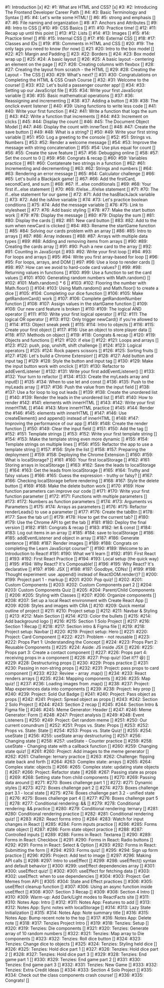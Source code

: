 #1: Introduction [x]
#2: #1: What are HTML and CSS? [x]
#3: #2: Introducing The Frontend Developer Career Path []
#4: #3: Basic Terminology and Syntax []
#5: #4: Let's write some HTML! []
#6: #5: strong and emphasis []
#7: #6: File naming and organization []
#8: #7: Anchors and Attributes []
#9: #8: Intro to CSS []
#10: #9: CSS Basics []
#11: #10: Practice time! []
#12: #11: Recap up until this point []
#13: #12: Lists []
#14: #13: Images []
#15: #14: Practice time! []
#16: #15: Internal CSS []
#17: #16: External CSS []
#18: #17: Classes and IDs []
#19: #18: Comments in HTML and CSS []
#20: #19: The only tags you need to know (for now) []
#21: #20: Intro to the box model []
#22: #21: Margin and Padding []
#23: #22: Borders []
#24: #23: Box model wrap up []
#25: #24: A basic layout []
#26: #25: A basic layout - centering an element on the page []
#27: #26: Creating columns with flexbox []
#28: #27: Creating the layout from scratch - the HTML []
#29: #28: Creating the Layout - The CSS []
#30: #29: What's next? []
#31: #30: Congratulations on Completing the HTML & CSS Crash Course []
#32: #31: Welcome to the course! []
#33: #32: Let's build a passenger counter app! []
#34: #33: Setting up our JavaScript file []
#35: #34: Write your first JavaScript variable []
#36: #35: Basic mathematical operations []
#37: #36: Reassigning and incrementing []
#38: #37: Adding a button []
#39: #38: The onclick event listener []
#40: #39: Using functions to write less code []
#41: #40: Write your first function []
#42: #41: Write a function that logs the sum []
#43: #42: Write a function that increments []
#44: #43: Increment on clicks []
#45: #44: Display the count []
#46: #45: The Document Object Model []
#47: #46: Display the count with innerText []
#48: #47: Create the save button []
#49: #48: What is a string? []
#50: #49: Write your first string variable []
#51: #50: Log a greeting to the console []
#52: #51: Strings vs. Numbers []
#53: #52: Render a welcome message []
#54: #53: Improve the message with string concatenation []
#55: #54: Use plus equal for count []
#56: #55: Create the save feature []
#57: #56: Debugging online []
#58: #57: Set the count to 0 []
#59: #58: Congrats & recap []
#60: #59: Variables practice []
#61: #60: Contatenate two strings in a function []
#62: #61: Incrementing and decrementing []
#63: #62: Strings and numbers []
#64: #63: Rendering an error message []
#65: #64: Calculator challenge []
#66: #65: Let's build a Blackjack game! []
#67: #66: Add the firstCard, secondCard, and sum []
#68: #67: If...else conditionals []
#69: #68: Your first if...else statement []
#70: #69: if/else...if/else statement []
#71: #70: The if...else statement for our game []
#72: #71: Add the hasBlackJack variable []
#73: #72: Add the isAlive variable []
#74: #73: Let's practice boolean conditions []
#75: #74: Add the message variable []
#76: #75: Link to stylesheet []
#77: #76: Add basic styling []
#78: #77: Make the start button work []
#79: #78: Display the message []
#80: #79: Display the sum []
#81: #80: Display the cards []
#82: #81: New card button []
#83: #82: Add to the sum when newCard is clicked []
#84: #83: Rename the startGame function []
#85: #84: Solving our cards problem with an array []
#86: #85: Intro to arrays []
#87: #86: Array indexes []
#88: #87: Arrays with multiple data types []
#89: #88: Adding and removing items from arrays []
#90: #89: Creating the cards array []
#91: #90: Push a new card to the array []
#92: #91: Counting in JavaScript []
#93: #92: Write your first loop []
#94: #93: For loops and arrays []
#95: #94: Write you first array-based for loop []
#96: #95: For loops, arrays, and DOM []
#97: #96: Use a loop to render cards []
#98: #97: How can we avoid to hard-code card values? []
#99: #98: Returning values in functions []
#100: #99: Use a function to set the card values []
#101: #100: Generating random numbers with Math.random() []
#102: #101: Math.random() * 6 []
#103: #102: Flooring the number with Math.floor() []
#104: #103: Using Math.random() and Math.floor() to create a dice []
#105: #104: Completing our dice function []
#106: #105: Make getRandomCard() work []
#107: #106: Complete getRandomNumber function []
#108: #107: Assign values in the startGame function []
#109: #108: Our new card feature is broken []
#110: #109: The logical AND operator []
#111: #110: Write your first logical operator []
#112: #111: The logical OR operator []
#113: #112: Only trigger newCard() if you're allowed to []
#114: #113: Object sneak peek []
#115: #114: Intro to objects []
#116: #115: Create your first object []
#117: #116: Use an object to store player data []
#118: #117: Methods on object []
#119: #118: Congrats & recap []
#120: #119: Objects and functions []
#121: #120: if else []
#122: #121: Loops and arrays []
#123: #122: push, pop, unshift, shift challenge []
#124: #123: Logical operators []
#125: #124: Rock papers scissors []
#126: #125: Sorting fruits []
#127: #126: Let's build a Chrome Extension! []
#128: #127: Add button and input tag []
#129: #128: Style the button and input tag []
#130: #129: Make the input button work with onclick []
#131: #130: Refactor to addEventListener []
#132: #131: Write your first addEventListener() []
#133: #132: Your turn to refactor []
#134: #133: Create the myLeads array and inputEl []
#135: #134: When to use let and const []
#136: #135: Push to the myLeads array []
#137: #136: Push the value from the input field []
#138: #137: Use a for loop to log out leads []
#139: #138: Create the unordered list []
#140: #139: Render the leads in the unordered list []
#141: #140: How to render
#142: #141: elements with innerHTML []
#143: #142: Write your first innerHTML []
#144: #143: More innerHTML practice []
#145: #144: Render the
#146: #145: elements with innerHTML []
#147: #146: Use createElement() and append() instead of innerHTML []
#148: #147: Improving the performance of our app []
#149: #148: Create the render function []
#150: #149: Clear the input field []
#151: #150: Add the tag []
#152: #151: Template strings []
#153: #152: Write your first template string []
#154: #153: Make the template string even more dynamic []
#155: #154: Template strings on multiple lines []
#156: #155: Refactor the app to use a template string []
#157: #156: Style the list []
#158: #157: Preparing the deployment []
#159: #158: Deploying the Chrome Extension []
#160: #159: What is localStorage? []
#161: #160: Your first localStorage []
#162: #161: Storing arrays in localStorage []
#163: #162: Save the leads to localStorage []
#164: #163: Get the leads from localStorage []
#165: #164: Truthy and falsy values []
#166: #165: Guess the expression - truthy or falsy? []
#167: #166: Checking localStorage before rendering []
#168: #167: Style the delete button []
#169: #168: Make the delete button work []
#170: #169: How function parameters can improve our code []
#171: #170: Write your first function parameter []
#172: #171: Functions with multiple parameters []
#173: #172: Numbers as function parameters []
#174: #173: Arguments vs Parameters []
#175: #174: Arrays as parameters []
#176: #175: Refactor renderLeads() to use a parameter []
#177: #176: Create the tabBtn []
#178: #177: Save the tab url []
#179: #178: How to get the current tab? []
#180: #179: Use the Chrome API to get the tab []
#181: #180: Deploy the final version []
#182: #181: Congrats & recap []
#183: #182: let & const []
#184: #183: Log out items in an array []
#185: #184: save to localStorage []
#186: #185: addEventListener and object in array []
#187: #186: Generate sentence []
#188: #187: Render images []
#189: #188: Congrats on completing the Learn JavaScript course!" []
#190: #189: Welcome to an Introduction to React!
#191: #190: What we'll learn []
#192: #191: First React []
#193: #192: First React Practice []
#194: #193: Local setup (the quick way) []
#195: #194: Why React? It's Composable! []
#196: #195: Why React? It's declarative []
#197: #196: JSX []
#198: #197: Goodbye, CDNs! []
#199: #198: Thought experiment: use .append() instead of ReactDOM.render()? []
#200: #199: Project part 1 - markup []
#201: #200: Pop quiz! []
#202: #201: Custom Components []
#203: #202: Custom Components part 2 []
#204: #203: Custom Components Quiz []
#205: #204: Parent/Child Components []
#206: #205: Styling with Classes []
#207: #206: Organize components []
#208: #207: Set up a local React environment with Create React App []
#209: #208: Styles and images with CRA []
#210: #209: Quick mental outline of project []
#211: #210: Project setup []
#212: #211: Navbar & Styling []
#213: #212: Main Section []
#214: #213: Color the bullets []
#215: #214: Add background logo []
#216: #215: Section 1 Solo Project []
#217: #216: Section 1 Recap []
#218: #217: Section intro & Figma file []
#219: #218: Project setup: Navbar []
#220: #219: Project setup: Hero []
#221: #220: Project: Card Component []
#222: #221: Problem - not reusable []
#223: #222: Props Part 1: Understanding the Concept []
#224: #223: Props Part 2: Reusable Components []
#225: #224: Aside: JS inside JSX []
#226: #225: Props part 3: Create a contact component []
#227: #226: Props part 4: receiving props in a component []
#228: #227: Prop quiz! (Get it?? 😆) []
#229: #228: Destructuring props []
#230: #229: Props practice []
#231: #230: Passing in non-string props []
#232: #231: Project: pass props to card component []
#233: #232: Review - array .map() []
#234: #233: React renders arrays []
#235: #234: Mapping components []
#236: #235: Map quiz! []
#237: #236: Loading images from .map() []
#238: #237: Project: Map experiences data into components []
#239: #238: Project: key prop []
#240: #239: Project: Sold Out Badge []
#241: #240: Project: Pass object as props []
#242: #241: Project: Spread object as props []
#243: #242: Section 2 Solo Project []
#244: #243: Section 2 recap []
#245: #244: Section Intro & Figma file []
#246: #245: Meme Generator: Header []
#247: #246: Meme Generator: Form []
#248: #247: Project analysis []
#249: #248: Event Listeners []
#250: #249: Project: Get random meme []
#251: #250: Our current conundrum []
#252: #251: Props vs. State: Props []
#253: #252: Props vs. State: State []
#254: #253: Props vs. State Quiz! []
#255: #254: useState []
#256: #255: useState array destructuring []
#257: #256: Changing state []
#258: #257: useState - Counter practice []
#259: #258: useState - Changing state with a callback function []
#260: #259: Changing state quiz! []
#261: #260: Project: Add images to the meme generator []
#262: #261: Challenge: ternary practice []
#263: #262: Challenge: flipping state back and forth []
#264: #263: Complex state: arrays []
#265: #264: Complex state: objects []
#266: #265: Complex state: updating state objects []
#267: #266: Project: Refactor state []
#268: #267: Passing state as props []
#269: #268: Setting state from child components []
#270: #269: Passing data around []
#271: #270: Boxes challenge part 1 []
#272: #271: Dynamic styles []
#273: #272: Boxes challenge part 2 []
#274: #273: Boxes challenge part 3.1 - local state []
#275: #274: Boxes challenge part 3.2 - unified state []
#276: #275: Boxes challenge part 4 []
#277: #276: Boxes challenge part 5 []
#278: #277: Conditional rendering: && []
#279: #278: Conditional rendering: && practice []
#280: #279: Conditional rendering: ternary []
#281: #280: Conditional rendering practice []
#282: #281: Conditional rendering quiz! []
#283: #282: React forms intro []
#284: #283: Watch for input changes in React []
#285: #284: Form inputs practice []
#286: #285: Forms state object []
#287: #286: Form state object practice []
#288: #287: Controlled inputs []
#289: #288: Forms in React: Textarea []
#290: #289: Forms in React: Checkbox []
#291: #290: Forms in React: Radio buttons []
#292: #291: Forms in React: Select & Option []
#293: #292: Forms in React: Submitting the form []
#294: #293: Forms quiz! []
#295: #294: Sign up form practice []
#296: #295: Project: Add text to image []
#297: #296: Making API calls []
#298: #297: Intro to useEffect []
#299: #298: useEffect() syntax and default behavior []
#300: #299: useEffect dependencies array []
#301: #300: useEffect quiz! []
#302: #301: useEffect for fetching data []
#303: #302: useEffect: when to use dependencies []
#304: #303: Project: Get Memes from API []
#305: #304: State and Effect practices []
#306: #305: useEffect cleanup function []
#307: #306: Using an async function inside useEffect []
#308: #307: Section 3 Recap []
#309: #308: Section 4 Intro []
#310: #309: Warm-up: Add Dark/Light modes to ReactFacts site []
#311: #310: Notes App: Intro []
#312: #311: Notes App: Features to add []
#313: #312: Notes App: Sync notes with localStorage []
#314: #313: Lazy State Initialization []
#315: #314: Notes App: Note summary title []
#316: #315: Notes App: Bump recent note to the top []
#317: #316: Notes App: Delete note []
#318: #317: Tenzies Project Intro []
#319: #318: Tenzies: Setup []
#320: #319: Tenzies: Die components []
#321: #320: Tenzies: Generate array of 10 random numbers []
#322: #321: Tenzies: Map array to Die components []
#323: #322: Tenzies: Roll dice button []
#324: #323: Tenzies: Change dice to objects []
#325: #324: Tenzies: Styling held dice []
#326: #325: Tenzies: Hold dice part 1 []
#327: #326: Tenzies: Hold dice part 2 []
#328: #327: Tenzies: Hold dice part 3 []
#329: #328: Tenzies: End game part 1 []
#330: #329: Tenzies: End game part 2 []
#331: #330: Tenzies: End game part 3 []
#332: #331: Tenzies: New Game []
#333: #332: Tenzies: Extra Credit Ideas []
#334: #333: Section 4 Solo Project []
#335: #334: Check out the class components crash course! []
#336: #335: Congrats! []